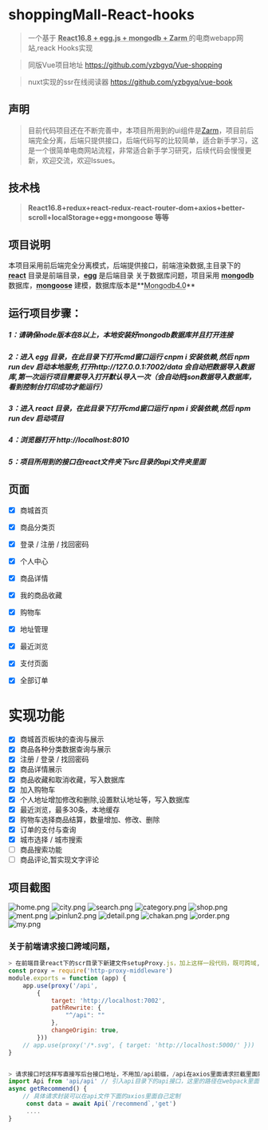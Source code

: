 

# shoppingMall-React-hooks

> 一个基于 **<abbr title="Hyper Text Markup Language">React16.8 + egg.js + mongodb + Zarm </abbr>** 的电商webapp网站,reack Hooks实现

> 同版Vue项目地址 https://github.com/yzbgyq/Vue-shopping

> nuxt实现的ssr在线阅读器 https://github.com/yzbgyq/vue-book

## 声明
>目前代码项目还在不断完善中，本项目所用到的ui组件是[Zarm](https://github.com/ZhonganTechENG/zarm)，项目前后端完全分离，后端只提供接口，后端代码写的比较简单，适合新手学习，这是一个很简单电商网站流程，非常适合新手学习研究，后续代码会慢慢更新，欢迎交流，欢迎Issues。

## 技术栈

> **React16.8+redux+react-redux-react-router-dom+axios+better-scroll+localStorage+egg+mongoose 等等**


## 项目说明

本项目采用前后端完全分离模式，后端提供接口，前端渲染数据,主目录下的 **<abbr title="Hyper Text Markup Language">react</abbr>** 目录是前端目录，**<abbr title="Hyper Text Markup Language">egg</abbr>** 是后端目录
关于数据库问题，项目采用 **<abbr title="Hyper Text Markup Language">mongodb</abbr>** 数据库，**<abbr title="Hyper Text Markup Language">mongoose</abbr>** 建模，数据库版本是**<abbr title="Hyper Text Markup Language">Mongodb4.0</abbr>**


## 运行项目步骤：

##### 1：请确保node版本在8以上，本地安装好mongodb数据库并且打开连接

##### 2：进入 egg 目录，在此目录下打开cmd窗口运行 cnpm i 安装依赖,然后 npm run dev 启动本地服务,打开http://127.0.0.1:7002/data  会自动把数据导入数据库,第一次运行项目需要导入打开默认导入一次（会自动把json数据导入数据库，看到控制台打印成功才能运行）

##### 3：进入 react 目录，在此目录下打开cmd窗口运行 npm i 安装依赖,然后 npm run dev 启动项目

##### 4：浏览器打开 http://localhost:8010 

##### 5：项目所用到的接口在react文件夹下src目录的api文件夹里面


## 页面
- [x] 商城首页
- [x] 商品分类页
- [x] 登录 / 注册 / 找回密码
- [x] 个人中心
- [x] 商品详情
- [x] 我的商品收藏
- [x] 购物车
- [x] 地址管理
- [x] 最近浏览
- [x] 支付页面
- [x] 全部订单


# 实现功能
- [x] 商城首页板块的查询与展示
- [x] 商品各种分类数据查询与展示
- [x] 注册 / 登录 / 找回密码
- [x] 商品详情展示
- [x] 商品收藏和取消收藏，写入数据库
- [x] 加入购物车
- [x] 个人地址增加修改和删除,设置默认地址等，写入数据库
- [x] 最近浏览，最多30条，本地缓存
- [x] 购物车选择商品结算，数量增加、修改、删除
- [x] 订单的支付与查询
- [x] 城市选择 / 城市搜索
- [ ] 商品搜索功能
- [ ] 商品评论,暂实现文字评论

## 项目截图
![home.png](./images/home.png)
![city.png](./images/city.png)
![search.png](./images/search.png)
![category.png](./images/category.png)
![shop.png](./images/shop.png)
![ment.png](./images/ment.png)
![pinlun2.png](./images/pinlun2.png)
![detail.png](./images/detail.png)
![chakan.png](./images/chakan.png)
![order.png](./images/order.png)
![my.png](./images/my.png)


### 关于前端请求接口跨域问题，
```js
> 在前端目录react下的scr目录下新建文件setupProxy.js，加上这样一段代码，既可跨域,只适用于开发环境，7001是后台服务端口。
const proxy = require('http-proxy-middleware')
module.exports = function (app) {
    app.use(proxy('/api',
        {
            target: 'http://localhost:7002',
            pathRewrite: {
                "^/api": ""
            },
            changeOrigin: true,
        }))
    // app.use(proxy('/*.svg', { target: 'http://localhost:5000/' }))
}


> 请求接口时这样写直接写后台接口地址，不用加/api前缀，/api在axios里面请求拦截里面同意封装
import Api from 'api/api' // 引入api目录下的api接口，这里的路径在webpack里面设置了别名
async getRecommend() {
	// 具体请求封装可以在api文件下面的axios里面自己定制
     const data = await Api(`/recommend`,'get')
	 ....
}
```